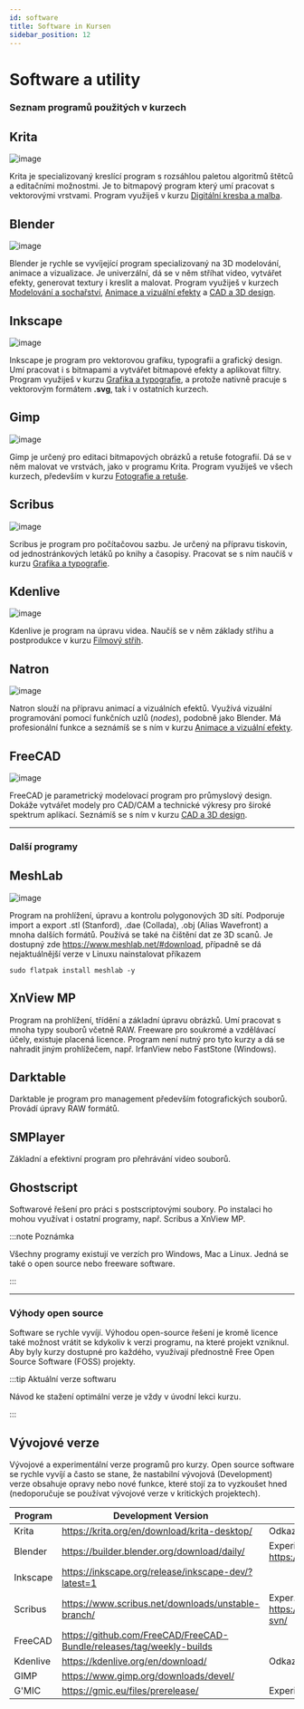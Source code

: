 ```yaml
---
id: software
title: Software in Kursen
sidebar_position: 12
---
```


# Software a utility

### Seznam programů použitých v kurzech

## Krita
![image](./img/screenkrita.jpg)

Krita je specializovaný kreslící program s rozsáhlou paletou algoritmů štětců a editačními možnostmi. Je to bitmapový program který umí pracovat s vektorovými vrstvami.
Program využiješ v kurzu [Digitální kresba a malba](01digitalnimalba/kresba-a-malba).

## Blender
![image](./img/screenblender.jpg)

Blender je rychle se vyvíjející program specializovaný na 3D modelování, animace a vizualizace. Je univerzální, dá se v něm stříhat video, vytvářet efekty, generovat textury i kreslit a malovat.
Program využiješ v kurzech [Modelování a sochařství](02modelovani/3D-modelovani), [Animace a vizuální efekty](06animace/animace) a [CAD a 3D design](07cad/cad).

## Inkscape
![image](./img/screeninkscape.jpg)

Inkscape je program pro vektorovou grafiku, typografii a grafický design. Umí pracovat i s bitmapami a vytvářet bitmapové efekty a aplikovat filtry.
Program využiješ v kurzu [Grafika a typografie](03grafika/grafika), a protože nativně pracuje s vektorovým formátem **.svg**, tak i v ostatních kurzech.

## Gimp
![image](./img/screengimp.jpg)

Gimp je určený pro editaci bitmapových obrázků a retuše fotografií. Dá se v něm malovat ve vrstvách, jako v programu Krita. Program využiješ ve všech kurzech, především v kurzu [Fotografie a retuše](04foto/foto).

## Scribus
![image](./img/screenscribus.jpg)

Scribus je program pro počítačovou sazbu. Je určený na přípravu tiskovin, od jednostránkových letáků po knihy a časopisy. Pracovat se s ním naučíš v kurzu [Grafika a typografie](03grafika/grafika).

## Kdenlive
![image](./img/screenkdenlive.jpg)

Kdenlive je program na úpravu videa. Naučíš se v něm základy střihu a postprodukce v kurzu [Filmový střih](05film/film).

## Natron
![image](./img/screennatron.jpg)

Natron slouží na přípravu animací a vizuálních efektů. Využívá vizuální programování pomocí  funkčních uzlů (*nodes*), podobně jako Blender. Má profesionální funkce a seznámíš se s ním v kurzu [Animace a vizuální efekty](06animace/animace).

## FreeCAD
![image](./img/freecad-screen.jpg)

FreeCAD je parametrický modelovací program pro průmyslový design. Dokáže vytvářet modely pro CAD/CAM a technické výkresy pro široké spektrum aplikací. Seznámíš se s ním v kurzu [CAD a 3D design](07cad/cad).

---


### Další programy

## MeshLab
![image](./img/screenmeshlab.jpg)

Program na prohlížení, úpravu a kontrolu polygonových 3D sítí. Podporuje import a export .stl (Stanford), .dae (Collada), .obj (Alias Wavefront) a mnoha dalších formátů. Používá se také na čištění dat ze 3D scanů. Je dostupný zde https://www.meshlab.net/#download, případně se dá nejaktuálnější verze v Linuxu nainstalovat příkazem

```
sudo flatpak install meshlab -y
```

## XnView MP

Program na prohlížení, třídění a základní úpravu obrázků. Umí pracovat s mnoha typy souborů včetně RAW.
Freeware pro soukromé a vzdělávací účely, existuje placená licence. Program není nutný pro tyto kurzy a dá se nahradit jiným prohlížečem, např. IrfanView nebo FastStone (Windows).

## Darktable

Darktable je program pro management především fotografických souborů. Provádí úpravy RAW formátů.

## SMPlayer

Základní a efektivní program pro přehrávání video souborů.

## Ghostscript

Softwarové řešení pro práci s postscriptovými soubory. Po instalaci ho mohou využívat i ostatní programy, např. Scribus a  XnView MP.


:::note Poznámka

Všechny programy existují ve verzích pro Windows, Mac a Linux. Jedná se také o open source nebo freeware software.

:::



---


### Výhody open source

Software se rychle vyvíjí. Výhodou open-source řešení je kromě licence také možnost vrátit se kdykoliv k verzi programu, na které projekt vzniknul. Aby byly kurzy dostupné pro každého, využívají přednostně Free Open Source Software (FOSS) projekty.

:::tip Aktuální verze softwaru

Návod ke stažení optimální verze je vždy v úvodní lekci kurzu.

:::

## Vývojové verze

Vývojové a experimentální verze programů pro kurzy. Open source software se rychle vyvíjí a často se stane, že nastabilní vývojová (Development) verze obsahuje opravy nebo nové funkce, které stojí za to vyzkoušet hned (nedoporučuje se používat vývojové verze v kritických projektech).

| Program  | Development Version                                                  | Poznámky                                                                 |
|----------|----------------------------------------------------------------------|--------------------------------------------------------------------------|
| Krita    | https://krita.org/en/download/krita-desktop/                         | Odkazy v sekci Nightly Builds                                            |
| Blender  | https://builder.blender.org/download/daily/                          | Experimentální verze https://builder.blender.org/download/experimental/  |
| Inkscape | https://inkscape.org/release/inkscape-dev/?latest=1                  |                                                                          |
| Scribus  | https://www.scribus.net/downloads/unstable-branch/                   | Exper. verze https://sourceforge.net/projects/scribus/files/scribus-svn/ |
| FreeCAD  | https://github.com/FreeCAD/FreeCAD-Bundle/releases/tag/weekly-builds |                                                                          |
| Kdenlive | https://kdenlive.org/en/download/                                    | Odkazy v sekci Daily Builds dole                                         |
| GIMP     | https://www.gimp.org/downloads/devel/                                |                                                                          |
| G'MIC    | https://gmic.eu/files/prerelease/                                    | Experimentální plugin filtrů (GIMP, Krita)                               |
